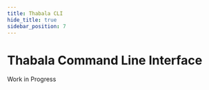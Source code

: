 ```yaml
---
title: Thabala CLI
hide_title: true
sidebar_position: 7
---
```

# Thabala Command Line Interface

Work in Progress
